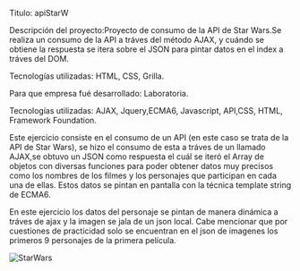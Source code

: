 Titulo: apiStarW

Descripción del proyecto:Proyecto de consumo de la API de Star Wars.Se realiza un consumo de la API a tráves del método AJAX, y cuándo se obtiene la respuesta se itera sobre el JSON para pintar datos en el index a tráves del DOM.

Tecnologías utilizadas: HTML, CSS, Grilla.

Para que empresa fué desarrollado: Laboratoria.

Tecnologías utilizadas: AJAX, Jquery,ECMA6, Javascript, API,CSS, HTML, Framework Foundation.

Este ejercicio consiste en el consumo de un API (en este caso se trata de la API de Star Wars), se hizo el consumo de esta a tráves de un llamado AJAX,se obtuvo un JSON como respuesta el cuál se iteró el Array de objetos con diversas funciones para poder obtener datos muy precisos como los nombres de los filmes y los personajes que participan en cada una de ellas. Estos datos se pintan en pantalla con la técnica template string de ECMA6.

En este ejercicio los datos del personaje se pintan de manera dinámica a tráves de ajax y la imagen se jala de un json local.
Cabe mencionar que por cuestiones de practicidad solo se encuentran en el json de imagenes los primeros 9 personajes de la primera película.

![StarWars](https://rouss1985.github.io/apiStarW/assets/images/SWAPI.png)
